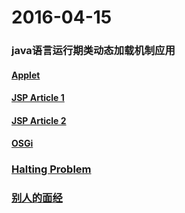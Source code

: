 # 2016-04-15

### java语言运行期类动态加载机制应用
#### [Applet](http://baike.baidu.com/view/150834.htm)
#### [JSP Article 1](http://baike.baidu.com/subview/3387/16963334.htm)
#### [JSP Article 2](https://zh.wikipedia.org/wiki/JSP)
#### [OSGi](http://baike.baidu.com/subview/362847/6280632.htm)

### [Halting Problem](https://zh.wikipedia.org/wiki/%E5%81%9C%E6%9C%BA%E9%97%AE%E9%A2%98)

### [别人的面经](https://www.gitbook.com/book/askingwindy/gitbook-java-interview-note/details)

